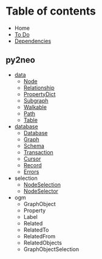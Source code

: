 # Table of contents

* Home
* [To Do](to-do.md)
* [Dependencies](dependencies.md)

## py2neo

* [data](py2neo/classes/README.md)
  * [Node](py2neo/classes/node.md)
  * [Relationship](py2neo/classes/relationship.md)
  * [PropertyDict](py2neo/classes/propertydict.md)
  * [Subgraph](py2neo/classes/subgraph.md)
  * [Walkable](py2neo/classes/untitled.md)
  * [Path](py2neo/classes/path.md)
  * [Table](py2neo/classes/table.md)
* [database](py2neo/database-1/README.md)
  * [Database](py2neo/database-1/untitled.md)
  * [Graph](py2neo/database-1/graph.md)
  * [Schema](py2neo/database-1/schema.md)
  * [Transaction](py2neo/database-1/transaction.md)
  * [Cursor](py2neo/database-1/cursor.md)
  * [Record](py2neo/database-1/record.md)
  * [Errors](py2neo/database-1/errors.md)
* selection
  * [NodeSelection](py2neo/selection/nodeselection.md)
  * [NodeSelector](py2neo/selection/nodeselector.md)
* ogm
  * GraphObject
  * Property
  * Label
  * Related
  * RelatedTo
  * RelatedFrom
  * RelatedObjects
  * GraphObjectSelection


